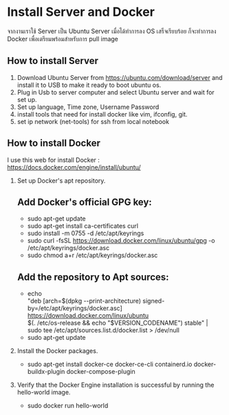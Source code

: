 # Install Server and Docker
จากงานเราใช้ Server เป็น Ubuntu Server เมื่อได้ทำการลง OS เสร็จเรียบร้อย ก็จะทำการลง Docker เพื่อเตรียมพร้อมสำหรับการ pull image

## How to install Server
1. Download Ubuntu Server from https://ubuntu.com/download/server and install it to USB to make it ready to boot ubuntu os.
2. Plug in Usb to server computer and select Ubuntu server and wait for set up.
3. Set up language, Time zone, Username Password 
4. install tools that need for install docker like vim, ifconfig, git.
5. set ip network (net-tools) for ssh from local notebook

## How to install Docker
I use this web for install Docker : https://docs.docker.com/engine/install/ubuntu/
1. Set up Docker's apt repository.
    ## Add Docker's official GPG key:
     - sudo apt-get update
     - sudo apt-get install ca-certificates curl
     - sudo install -m 0755 -d /etc/apt/keyrings
     - sudo curl -fsSL https://download.docker.com/linux/ubuntu/gpg -o /etc/apt/keyrings/docker.asc
     - sudo chmod a+r /etc/apt/keyrings/docker.asc

    ## Add the repository to Apt sources:
    - echo \
  "deb [arch=$(dpkg --print-architecture) signed-by=/etc/apt/keyrings/docker.asc] https://download.docker.com/linux/ubuntu \
  $(. /etc/os-release && echo "$VERSION_CODENAME") stable" | \
  sudo tee /etc/apt/sources.list.d/docker.list > /dev/null
    - sudo apt-get update

2. Install the Docker packages.
      - sudo apt-get install docker-ce docker-ce-cli containerd.io docker-buildx-plugin docker-compose-plugin

3. Verify that the Docker Engine installation is successful by running the hello-world image.
      - sudo docker run hello-world


